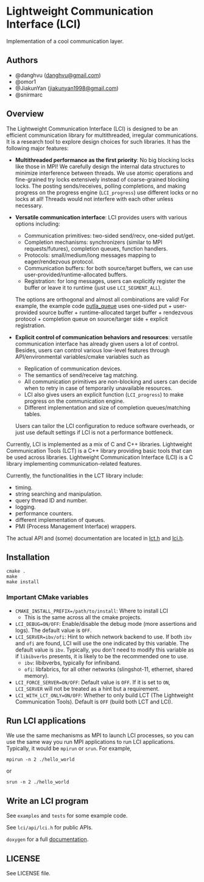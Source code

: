 # Lightweight Communication Interface (LCI)
Implementation of a cool communication layer.

## Authors

- \@danghvu (danghvu@gmail.com)
- \@omor1
- \@JiakunYan (jiakunyan1998@gmail.com)
- \@snirmarc

## Overview

The Lightweight Communication Interface (LCI) is designed to be an efficient communication library
for multithreaded, irregular communications. It is a research tool to explore design choices
for such libraries.  It has the following major features:
- **Multithreaded performance as the first priority**:  No big blocking locks like those in MPI!
  We carefully design the internal data structures to minimize interference between threads.
  We use atomic operations and fine-grained try locks extensively instead of coarse-grained blocking locks.
  The posting sends/receives, polling completions, and making progress on the progress engine
  (`LCI_progress`) use different locks or no locks at all! Threads would not interfere with each other
  unless necessary.

- **Versatile communication interface**: LCI provides users with various options including:
  - Communication primitives: two-sided send/recv, one-sided put/get.
  - Completion mechanisms: synchronizers (similar to MPI requests/futures), completion queues, function handlers.
  - Protocols: small/medium/long messages mapping to eager/rendezvous protocol.
  - Communication buffers: for both source/target buffers, we can use
    user-provided/runtime-allocated buffers.
  - Registration: for long messages, users can explicitly register the buffer or leave it to runtime
    (just use `LCI_SEGMENT_ALL`).
    
  The options are orthogonal and almost all combinations are valid!
  For example, the example code [putla_queue](examples/putla_queue.c) uses 
  one-sided put + user-provided source buffer + runtime-allocated target buffer + 
  rendezvous protocol + completion queue on source/targer side + explicit registration.

- **Explicit control of communication behaviors and resources**: versatile communication interface has already
  given users a lot of control. Besides, users can control various low-level features through
  API/environmental variables/cmake variables such as
  - Replication of communication devices.
  - The semantics of send/receive tag matching.
  - All communication primitives are non-blocking and users can decide when to retry in case of
    temporarily unavailable resources.
  - LCI also gives users an explicit function (`LCI_progress`) to make progress on the communication engine.
  - Different implementation and size of completion queues/matching tables.
  
  Users can tailor the LCI configuration to reduce software overheads, or just use default settings if
  LCI is not a performance bottleneck.

Currently, LCI is implemented as a mix of C and C++ libraries. Lightweight Communication Tools (LCT)
is a C++ library providing basic tools that can be used across libraries. Lightweight Communication
Interface (LCI) is a C library implementing communication-related features.

Currently, the functionalities in the LCT library include:
- timing.
- string searching and manipulation.
- query thread ID and number.
- logging.
- performance counters.
- different implementation of queues.
- PMI (Process Management Interface) wrappers.

The actual API and (some) documentation are located in [lct.h](lct/api/lct.h) and [lci.h](lci/api/lci.h).

## Installation
```
cmake .
make
make install
```

### Important CMake variables
- `CMAKE_INSTALL_PREFIX=/path/to/install`: Where to install LCI
  - This is the same across all the cmake projects.
- `LCI_DEBUG=ON/OFF`: Enable/disable the debug mode (more assertions and logs).
  The default value is `OFF`.
- `LCI_SERVER=ibv/ofi`: Hint to which network backend to use. If both `ibv` and `ofi` are found, LCI will use the one
  indicated by this variable. The default value is `ibv`. Typically, you don't need to
  modify this variable as if `libibverbs` presents, it is likely to be the recommended one to use.
  - `ibv`: libibverbs, typically for infiniband.
  - `ofi`: libfabrics, for all other networks (slingshot-11, ethernet, shared memory).
- `LCI_FORCE_SERVER=ON/OFF`: Default value is `OFF`. If it is set to `ON`, 
  `LCI_SERVER` will not be treated as a hint but a requirement.
- `LCI_WITH_LCT_ONLY=ON/OFF`: Whether to only build LCT (The Lightweight Communication Tools). 
  Default is `OFF` (build both LCT and LCI).

## Run LCI applications

We use the same mechanisms as MPI to launch LCI processes, so you can use the same way
you run MPI applications to run LCI applications. Typically, it would be `mpirun` or
`srun`. For example,
```
mpirun -n 2 ./hello_world
```
or
```
srun -n 2 ./hello_world
```

## Write an LCI program

See `examples` and `tests` for some example code.

See `lci/api/lci.h` for public APIs.

`doxygen` for a full [documentation](https://uiuc-hpc.github.io/LC/).

## LICENSE
See LICENSE file.
